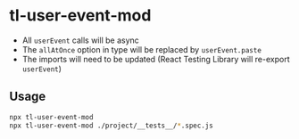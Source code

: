 # tl-user-event-mod

- All `userEvent` calls will be async
- The `allAtOnce` option in type will be replaced by `userEvent.paste`
- The imports will need to be updated (React Testing Library will re-export `userEvent`)

## Usage

```bash
npx tl-user-event-mod
npx tl-user-event-mod ./project/__tests__/*.spec.js
```
